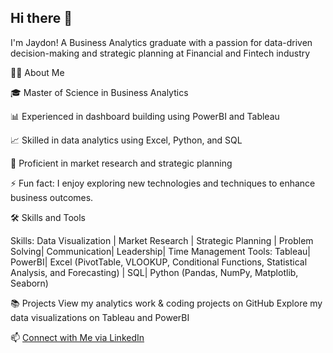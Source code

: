 ## Hi there 👋

 I'm Jaydon! A Business Analytics graduate with a passion for data-driven decision-making and strategic planning at Financial and Fintech industry

🙋‍♂️ About Me

🎓 Master of Science in Business Analytics

📊 Experienced in dashboard building using PowerBI and Tableau

📈 Skilled in data analytics using Excel, Python, and SQL

📝 Proficient in market research and strategic planning

⚡ Fun fact: I enjoy exploring new technologies and techniques to enhance business outcomes.

🛠 Skills and Tools

Skills: Data Visualization | Market Research | Strategic Planning | Problem Solving| Communication| Leadership| Time Management Tools: Tableau| PowerBI| Excel (PivotTable, VLOOKUP, Conditional Functions, Statistical Analysis, and Forecasting) | SQL| Python (Pandas, NumPy, Matplotlib, Seaborn) 

📚 Projects View my analytics work & coding projects on GitHub Explore my data visualizations on Tableau and PowerBI

📫 [Connect with Me via LinkedIn](https://www.linkedin.com/in/jaydonb/)
